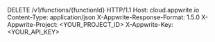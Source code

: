 DELETE /v1/functions/{functionId} HTTP/1.1
Host: cloud.appwrite.io
Content-Type: application/json
X-Appwrite-Response-Format: 1.5.0
X-Appwrite-Project: &lt;YOUR_PROJECT_ID&gt;
X-Appwrite-Key: &lt;YOUR_API_KEY&gt;

